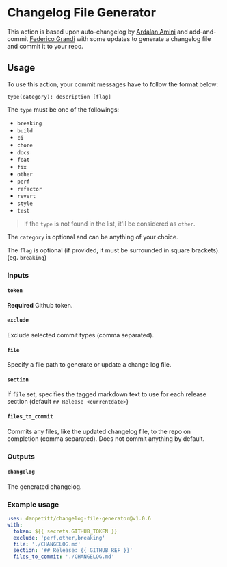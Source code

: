 # Changelog File Generator

This action is based upon auto-changelog by [Ardalan Amini](https://github.com/ardalanamini/auto-changelog) and add-and-commit [Federico Grandi](https://github.com/EndBug/add-and-) with some updates to generate a changelog file and commit it to your repo.

## Usage

To use this action, your commit messages have to follow the format below:

```git
type(category): description [flag]
```

The `type` must be one of the followings:

* `breaking`
* `build`
* `ci`
* `chore`
* `docs`
* `feat`
* `fix`
* `other`
* `perf`
* `refactor`
* `revert`
* `style`
* `test`

> If the `type` is not found in the list, it'll be considered as `other`.

The `category` is optional and can be anything of your choice.

The `flag` is optional (if provided, it must be surrounded in square brackets). (eg. `breaking`)

### Inputs

#### `token`

**Required** Github token.

#### `exclude`

Exclude selected commit types (comma separated).

#### `file`

Specify a file path to generate or update a change log file.

#### `section`

If `file` set, specifies the tagged markdown text to use for each release section (default `## Release <currentdate>`)

#### `files_to_commit`

Commits any files, like the updated changelog file, to the repo on completion (comma separated). Does not commit anything by default.

### Outputs

#### `changelog`

The generated changelog.

### Example usage

```yaml
uses: danpetitt/changelog-file-generator@v1.0.6
with:
  token: ${{ secrets.GITHUB_TOKEN }}
  exclude: 'perf,other,breaking'
  file: './CHANGELOG.md'
  section: '## Release: {{ GITHUB_REF }}'
  files_to_commit: './CHANGELOG.md'
```
